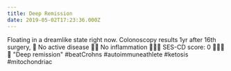 ```yaml
---
title: Deep Remission
date: 2019-05-02T17:23:36.000Z
---
```

Floating in a dreamlike state right now. Colonoscopy results 1yr after 16th surgery,
💯 No active disease
💯🎉 No inflammation
💯🎉💪 SES-CD score: 0
💯🎉💪😎 "Deep remission"
#beatCrohns #autoimmuneathlete #ketosis #mitochondriac